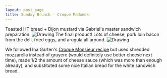 ```yaml
---
layout: post_page
title: Sunday Brunch - Croque Madames!
---
```


Toasted HT bread + Dijon mustard via Gabriel's master sandwich preparation.
<img src="http://i.imgur.com/xLycC8h.jpg" alt="Drawing"/>
The final product! Lots of cheese, pork loin bacon from the deli, fried eggs, and arugula all around. 
<img src="http://i.imgur.com/NTOwCkV.jpg" alt="Drawing"/>

We followed Ina Garten's [Croque Monsieur recipe](http://www.foodnetwork.com/recipes/ina-garten/croque-monsieur-recipe.html) but used shredded mozzarella instead of gruyere (would definitely use better cheese next time), made 1/2 the amount of cheese sauce (which was more than enough already), and substituted some nice Italian bread for the white sandwich bread. 